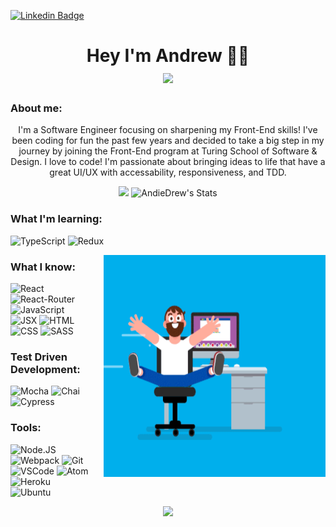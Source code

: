 [![Linkedin Badge](https://img.shields.io/badge/-LinkedIn-0e76a8?style=flat-square&logo=Linkedin&logoColor=white)](https://www.linkedin.com/in/andrewrcarlin/)

<h1 align="center">Hey I'm Andrew 👋🏽 <br/><img src="https://readme-typing-svg.herokuapp.com?font=Roboto&color=58A5FF&size=24&center=true&vCenter=true&width=540&height=40&lines=console.log('Welcome+to+my+GitHub!')"><br/>
</h1>


### About me:

<p align='center'>I'm a Software Engineer focusing on sharpening my Front-End skills! I've been coding for fun the past few years and decided to take a big step in my journey by joining the Front-End program at Turing School of Software & Design. I love to code! I'm passionate about bringing ideas to life that have a great UI/UX with accessability, responsiveness, and TDD.</p>





<p align='center'> 
  <img src="https://github-readme-stats.vercel.app/api?username=AndieDrew&theme=tokyonight&show_icons=true"/>

 <img src="https://github-readme-streak-stats.herokuapp.com/?user=andiedrew&theme=tokyonight" alt="AndieDrew's Stats" /> 
</p>

<h3 > What I'm learning: </h3>

<p>
  <img alt="TypeScript" src="https://img.shields.io/badge/-typescript-302f2f?logo=typescript&logoColor=3178C6&style=for-the-badge"/>
  <img alt="Redux" src="https://img.shields.io/badge/-redux-211f20?logo=redux&logoColor=764ABC&style=for-the-badge"/>
</p>

<img align="right" height="355" width="355" alt="" src="./assets/coder.gif" />

<h3 > What I know: </h3>

<p >
<img alt="React" src="https://img.shields.io/badge/-React-211f20?logo=react&logoColor=61DAFB&style=for-the-badge"/>
<img alt="React-Router" src="https://img.shields.io/badge/-React%20Router-211f20?logo=react-router&logoColor=61DAFB&style=for-the-badge"/>
<img alt="JavaScript" src="https://img.shields.io/badge/-javascript-302f2f?logo=javascript&logoColor=F7DF1E&style=for-the-badge"/>
  </br>
<img alt="JSX" src="https://img.shields.io/badge/-jsx-302f2f?logo=javascript&logoColor=9428cb&style=for-the-badge"/>
<img alt="HTML" src="https://img.shields.io/badge/-html5-E34F26?logo=html5&logoColor=white&style=for-the-badge"/>
<img alt="CSS" src="https://img.shields.io/badge/-css-1572B6?logo=css3&logoColor=white&style=for-the-badge"/>
<img alt="SASS" src="https://img.shields.io/badge/-sass-CC6699?logo=sass&logoColor=white&style=for-the-badge"/>
</p>


<h3 > Test Driven Development: </h3>

<p >
<img alt="Mocha" src="https://img.shields.io/badge/-mocha-8D6748?logo=mocha&logoColor=white&style=for-the-badge"/>
<img alt="Chai" src="https://img.shields.io/badge/-chai-F7EFDF?logo=chai&logoColor=A30701&style=for-the-badge"/>
<img alt="Cypress" src="https://img.shields.io/badge/-cypress-black?logo=cypress&logoColor=white&style=for-the-badge"/>
</p>


<h3 > Tools: </h3>

<p >
<img alt="Node.JS" src="https://img.shields.io/badge/-Node.js-333333?logo=node-dot-js&logoColor=339933&style=for-the-badge"/>
<img alt="Webpack" src="https://img.shields.io/badge/-webpack-242424?logo=webpack&logoColor=8DD6F9&style=for-the-badge"/>
<img alt="Git" src="https://img.shields.io/badge/-git-F0F0E8?logo=git&logoColor=F05032&style=for-the-badge"/>
  </br>
<img alt="VSCode" src="https://img.shields.io/badge/-VSCode-2C2C32?logo=visual-studio-code&logoColor=007ACC&style=for-the-badge"/>
<img alt="Atom" src="https://img.shields.io/badge/-atom-363438?logo=atom&logoColor=5FB57D&style=for-the-badge"/>
<img alt="Heroku" src="https://img.shields.io/badge/-heroku-431198?logo=heroku&logoColor=white&style=for-the-badge"/>
</br>
<img alt="Ubuntu" src="https://img.shields.io/badge/-ubuntu-E95420?logo=ubuntu&logoColor=white&style=for-the-badge"/>
</p>


<p align="center"><img src="https://github-readme-stats.vercel.app/api/top-langs/?username=AndieDrew&langs_count=5&theme=tokyonight&layout=compact"/></p>



<!-- <img alt="TypeScript" src="https://img.shields.io/badge/-typescript-302f2f?logo=typescript&logoColor=3178C6&style=for-the-badge"/>

<img alt="React" src="https://img.shields.io/badge/-React-211f20?logo=react&logoColor=61DAFB&style=for-the-badge"/>
<img alt="React-Router" src="https://img.shields.io/badge/-React%20Router-211f20?logo=react-router&logoColor=61DAFB&style=for-the-badge"/>
<img alt="JSX" src="https://img.shields.io/badge/-jsx-302f2f?logo=javascript&logoColor=9428cb&style=for-the-badge"/>
<img alt="JavaScript" src="https://img.shields.io/badge/-javascript-302f2f?logo=javascript&logoColor=F7DF1E&style=for-the-badge"/>
<img alt="HTML" src="https://img.shields.io/badge/-html5-E34F26?logo=html5&logoColor=white&style=for-the-badge"/>
<img alt="CSS" src="https://img.shields.io/badge/-css-1572B6?logo=css3&logoColor=white&style=for-the-badge"/>
<img alt="SASS" src="https://img.shields.io/badge/-sass-CC6699?logo=sass&logoColor=white&style=for-the-badge"/>

<img alt="Mocha" src="https://img.shields.io/badge/-mocha-8D6748?logo=mocha&logoColor=white&style=for-the-badge"/>
<img alt="Chai" src="https://img.shields.io/badge/-chai-F7EFDF?logo=chai&logoColor=A30701&style=for-the-badge"/>
<img alt="Cypress" src="https://img.shields.io/badge/-cypress-black?logo=cypress&logoColor=white&style=for-the-badge"/>

<img alt="Node.JS" src="https://img.shields.io/badge/-Node.js-333333?logo=node-dot-js&logoColor=339933&style=for-the-badge"/>
<img alt="Webpack" src="https://img.shields.io/badge/-webpack-242424?logo=webpack&logoColor=8DD6F9&style=for-the-badge"/>
<img alt="Git" src="https://img.shields.io/badge/-git-F0F0E8?logo=git&logoColor=F05032&style=for-the-badge"/>
<img alt="VSCode" src="https://img.shields.io/badge/-VSCode-2C2C32?logo=visual-studio-code&logoColor=007ACC&style=for-the-badge"/>
<img alt="Atom" src="https://img.shields.io/badge/-atom-363438?logo=atom&logoColor=5FB57D&style=for-the-badge"/>
<img alt="Ubuntu" src="https://img.shields.io/badge/-ubuntu-E95420?logo=ubuntu&logoColor=white&style=for-the-badge"/>
 -->
 
 
<!-- <h3 > What I'm learning: </h3>

<p align="center">
  <img  alt="TYPESCRIPT" width="80px" src="https://raw.githubusercontent.com/github/explore/80688e429a7d4ef2fca1e82350fe8e3517d3494d/topics/typescript/typescript.png" />
  
</p>


<h3 > What I know </h3>

<p align="center">
 <img  alt="REACT" width="80px" src="https://raw.githubusercontent.com/github/explore/80688e429a7d4ef2fca1e82350fe8e3517d3494d/topics/react/react.png" /> 
<img  alt="REACT-ROUTER" width="80px" src="https://iconape.com/wp-content/png_logo_vector/react-router.png" />
<img  alt="JSX" width="80px" src="https://raw.githubusercontent.com/jsx-ir/logo/master/jsx.png" />
<img  alt="JAVASCRIPT" width="80px" src="https://raw.githubusercontent.com/github/explore/80688e429a7d4ef2fca1e82350fe8e3517d3494d/topics/javascript/javascript.png" />
<img  alt="HTML5" width="80px" src="https://raw.githubusercontent.com/github/explore/80688e429a7d4ef2fca1e82350fe8e3517d3494d/topics/html/html.png" />
<img  alt="CSS" width="80px" src="https://raw.githubusercontent.com/github/explore/80688e429a7d4ef2fca1e82350fe8e3517d3494d/topics/css/css.png" /> 
<img  alt="SASS" width="80px" src="https://raw.githubusercontent.com/github/explore/80688e429a7d4ef2fca1e82350fe8e3517d3494d/topics/sass/sass.png" />
</p>


<h3 > Test Driven Development: </h3>

<p align="center">
<img  alt="MOCHA" width="80px" src="https://camo.githubusercontent.com/58045a79a69afea4cab1cea6def6d911fba3956cf5fd683addf41c032aa64088/68747470733a2f2f636c6475702e636f6d2f78465646784f696f41552e737667" />
<img  alt="Chai" width="80px" src="https://camo.githubusercontent.com/7ecbd4531436e4f20c1dba52a4fd4ac367cfcc20a2f62cfe7a10f32da306afc6/687474703a2f2f636861696a732e636f6d2f696d672f636861692d6c6f676f2e706e67" />
<img  alt="CYPRESS" width="80px" src="https://media-exp1.licdn.com/dms/image/C4E0BAQGhE8jNwjlc3w/company-logo_200_200/0/1554836371931?e=1630540800&v=beta&t=krzGzZyEemJix0dprQoB5S-tZ1YPNmjhbALY33J6G_s" />
</p>


<h3 > Tools: </h3>

<p align="center">
<img  alt="NODE.JS" width="80px" src="https://seeklogo.com/images/N/nodejs-logo-FBE122E377-seeklogo.com.png" />
<img  alt="WEBPACK" width="80px" src="https://raw.githubusercontent.com/github/explore/80688e429a7d4ef2fca1e82350fe8e3517d3494d/topics/webpack/webpack.png" />
<img  alt="GIT" width="80px" src="https://upload.wikimedia.org/wikipedia/commons/thumb/3/3f/Git_icon.svg/97px-Git_icon.svg.png" />
<img  alt="VSCODE" width="80px" src="https://raw.githubusercontent.com/dhanishgajjar/vscode-icons/master/png/default_dark.png" />
<img  alt="ATOM" width="80px" src="https://raw.githubusercontent.com/github/explore/80688e429a7d4ef2fca1e82350fe8e3517d3494d/topics/atom/atom.png" />
<img  alt="UBUNTU" width="80px" src="https://upload.wikimedia.org/wikipedia/commons/thumb/a/ab/Logo-ubuntu_cof-orange-hex.svg/1200px-Logo-ubuntu_cof-orange-hex.svg.png" />
</p>

 -->
